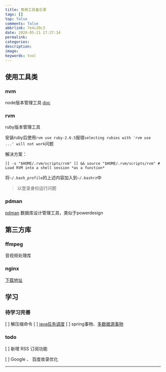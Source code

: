```yaml
---
title: 常用工具备忘录
tags: []
top: false
comments: false
abbrlink: 7e4c20c3
date: 2020-05-21 17:37:14
permalink:
categories:
description:
image:
keywords: tool
---
```



## 使用工具类

### nvm

node版本管理工具
[doc](https://github.com/nvm-sh/nvm)


### rvm

ruby版本管理工具

安装ruby后使用`rvm use ruby-2.6.5`报错`selecting rubies with 'rvm use ...' will not work`问题

解决方案：
```
[[ -s "$HOME/.rvm/scripts/rvm" ]] && source "$HOME/.rvm/scripts/rvm" # Load RVM into a shell session *as a function*

```
将`~/.bash_profile`的上述内容加入到`~/.bashrz`中

>以登录身份运行问题

### pdman

[pdman](https://github.com/13927729580/pdman)
数据库设计管理工具，类似于powerdesign

## 第三方库

### ffmpeg

音视频处理库

### nginx

[下载地址](http://nginx.org/download/)


## 学习

### 待学习完善

[ ] 解压缩命令
[ ] [java任务调度](https://www.ibm.com/developerworks/cn/java/j-lo-taskschedule/index.html)
[ ] spring事物、[多数据源事物](http://www.gxitsky.com/2019/12/11/springboot-app-50-aop-datasource-switch/)


### todo

[ ] 新增 RSS 订阅功能

[ ] Google 、 百度收录优化

<hr />